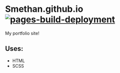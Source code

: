 # Smethan.github.io [![pages-build-deployment](https://github.com/Smethan/Smethan.github.io/actions/workflows/pages/pages-build-deployment/badge.svg)](https://github.com/Smethan/Smethan.github.io/actions/workflows/pages/pages-build-deployment)
My portfolio site!

## Uses:
- HTML
- SCSS
